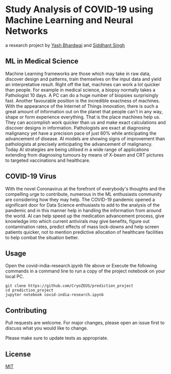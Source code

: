 
# Study Analysis of COVID-19 using Machine Learning and Neural Networks 

a research project by [Yash Bhardwaj](https://github.com/CryoZEUS) and [Siddhant Singh](https://github.com/illuminati-80)

## ML in Medical Science

Machine Learning frameworks are those which may take in raw data, discover design and patterns, train themselves on the input data and yield an interpretative result. Right off the bat, machines can work a lot quicker than people. For example in medical science, a biopsy normally takes a Pathologist 10 days. A PC can do a huge number of biopsies surprisingly fast. Another favourable position is the incredible exactness of machines. With the appearance of the Internet of Things innovation, there is such a great amount of information out on the planet that people can't in any way, shape or form experience everything. That is the place machines help us. 
They can accomplish work quicker than us and make exact calculations and discover designs in information. Pathologists are exact at diagnosing malignancy yet have a precision pace of just 60% while anticipating the advancement of disease. AI models are showing signs of improvement than pathologists at precisely anticipating the advancement of malignancy. Today AI strategies are being utilised in a wide range of applications extending from diagnosing tumours by means of X-beam and CRT pictures to targeted vaccinations and healthcare.

## COVID-19 Virus

With the novel Coronavirus at the forefront of everybody's thoughts and the compelling urge to contribute, numerous in the ML enthusiasts community are considering how they may help. The COVID-19 pandemic opened a significant door for Data Science enthusiasts to add to the analysis of the pandemic and in this manner help in handling the information from around the world. AI can help speed up the medication advancement process, give knowledge into which current antivirals may give benefits, figure out contamination rates, predict effects of mass lock-downs and help screen patients quicker, not to mention predictive allocation of healthcare facilities to help combat the situation better. 


## Usage
Open the covid-india-research.ipynb file above 
or
Execute the following commands in a command line to run a copy of the project notebook on your local PC. 

```
git clone https://github.com/CryoZEUS/prediction_project
cd prediction_project
jupyter notebook covid-india-research.ipynb
```

## Contributing
Pull requests are welcome. For major changes, please open an issue first to discuss what you would like to change.

Please make sure to update tests as appropriate.

## License
[MIT](https://spdx.org/licenses/MIT.html)
